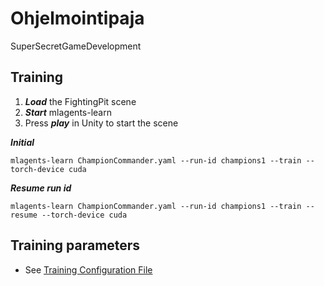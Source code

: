 # Ohjelmointipaja
SuperSecretGameDevelopment



## Training

1. ***Load*** the FightingPit scene
2. ***Start*** mlagents-learn
3. Press ***play*** in Unity to start the scene

***Initial***
```
mlagents-learn ChampionCommander.yaml --run-id champions1 --train --torch-device cuda
```

***Resume run id***
```
mlagents-learn ChampionCommander.yaml --run-id champions1 --train --resume --torch-device cuda
```


## Training parameters

- See [Training Configuration File](https://github.com/Unity-Technologies/ml-agents/blob/main/docs/Training-Configuration-File.md)
